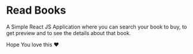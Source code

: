 # Read Books

A Simple React JS Application where you can search your book to buy, to get preview and to see the details about that book. 

Hope You love this ❤️
